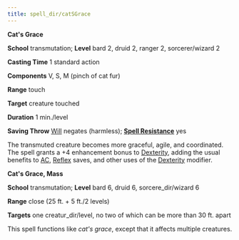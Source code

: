 ```yaml
---
title: spell_dir/catSGrace
---
```

 **Cat's Grace**

**School** transmutation; **Level** bard 2, druid 2, ranger 2, sorcerer/wizard 2

**Casting Time** 1 standard action

**Components** V, S, M (pinch of cat fur)

**Range** touch

**Target** creature touched

**Duration** 1 min./level

**Saving Throw** [Will](../combat#_will) negates (harmless); **[Spell Resistance](../glossary#_spell-resistance)** yes

The transmuted creature becomes more graceful, agile, and coordinated. The spell grants a +4 enhancement bonus to [Dexterity](../gettingStarted#_dexterity), adding the usual benefits to [AC](../combat#_armor-class), [Reflex](../combat#_reflex) saves, and other uses of the [Dexterity](../gettingStarted#_dexterity) modifier.

**Cat's Grace, Mass**

**School** transmutation; **Level** bard 6, druid 6, sorcere_dir/wizard 6

**Range** close (25 ft. + 5 ft./2 levels)

**Targets** one creatur_dir/level, no two of which can be more than 30 ft. apart

This spell functions like _cat's grace_, except that it affects multiple creatures.

